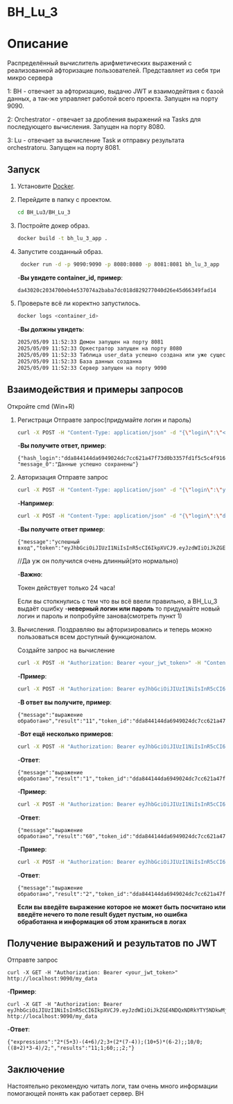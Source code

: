 # BH_Lu_3

# Описание
Распределённый вычислитель арифметических выражений с реализованной афторизацие
пользователей. Представляет из себя три микро сервера

1: BH - отвечает за афторизацию, выдачю JWT и взаимодейтвия с базой данных, а так-же
управляет работой всего проекта. Запущен на порту 9090.

2: Orchestrator - отвечает за дробления выражений на Tasks для последующего вычисления. Запущен на порту 8080.

3: Lu - отвечает за вычисление Task и отправку результата orchestratoru. Запущен на порту 8081.

## Запуск
1. Установите [Docker](https://www.docker.com/).

2. Перейдите в папку с проектом.
    ```bash
    cd BH_Lu3/BH_Lu_3
    ```
3. Постройте докер образ.
    ```bash
    docker build -t bh_lu_3_app .
    ```
4. Запустите созданный образ.
   ```bash
    docker run -d -p 9090:9090 -p 8080:8080 -p 8081:8081 bh_lu_3_app
    ```
   -**Вы увидете container_id, пример**:
    ```bash
    da43020c2034700eb4e537074a2baba7dc018d829277040d26e45d66349fad14
    ```
    
5. Проверьте всё ли коректно запустилось.
    ```bash
    docker logs <container_id>
    ```
    -**Вы должны увидеть**:
    ```bash
    2025/05/09 11:52:33 Демон запущен на порту 8081
    2025/05/09 11:52:33 Оркестратор запущен на порту 8080
    2025/05/09 11:52:33 Таблица user_data успешно создана или уже существует.
    2025/05/09 11:52:33 База данных созданна
    2025/05/09 11:52:33 Сервер запущен на порту 9090
    ```
    
## Взаимодействия и примеры запросов
Откройте cmd (Win+R)
1. Регистраци
    Отправте запрос(придумайте логин и пароль)
    ```bash
    curl -X POST -H "Content-Type: application/json" -d "{\"login\":\"<your_login>\", \"password\":\"<your_password>\"}" http://localhost:9090/register
    ```
    -**Вы получите ответ, пример**:
    ```                     
    {"hash_login":"dda844144da6949024dc7cc621a47f73d0b3357fd1f5c5c4f9167bf026414aa7","hash_password":"b5b6f2b7707de42254c0e13ce2a2f53ce9e4bbbd282c35cb61ba70470c331440",
    "message_0":"Данные успешно сохранены"}
    ```
2. Авторизация
    Отправте запрос
    ```bash
    curl -X POST -H "Content-Type: application/json" -d "{\"login\":\"your_hash_login\", \"password\":\"your_hash_password\"}" http://localhost:9090/login
    ```
    -**Например**:
    ```bash
    curl -X POST -H "Content-Type: application/json" -d "{\"login\":\"dda844144da6949024dc7cc621a47f73d0b3357fd1f5c5c4f9167bf026414aa7\",         \"password\":\"b5b6f2b7707de42254c0e13ce2a2f53ce9e4bbbd282c35cb61ba70470c331440\"}" http://localhost:9090/login
    ```
    -**Вы получите ответ пример**:
    ```
    {"message":"успешный вход","token":"eyJhbGciOiJIUzI1NiIsInR5cCI6IkpXVCJ9.eyJzdWIiOiJkZGE4NDQxNDRkYTY5NDkwMjRkYzdjYzYyMWE0N2Y3M2QwYjMzNTdmZDFmNWM1YzRmOTE2N2JmMDI2NDE0YWE3IiwiZXhwIjoxNzQ2NzI5NzIwLCJpYXQiOjE3NDY2NDMzMjB9.m3mwt3mgpcnoTQ23cEeVZUkyDP5eZEhA03jqiMgwAY0"}
    ```
    //Да уж он получился очень длинный(это нормально)
   
    -**Важно**:
   
    Токен действует только 24 часа!
   
    Если вы столкнулись с тем что вы всё ввели правильно, а BH_Lu_3 выдаёт ошибку
    -**неверный логин или пароль**
    то придумайте новый логин и пароль и попробуйте занова(смотреть пункт 1)

3. Вычисления. Поздравляю вы афторизировались и теперь можно пользоваться всем доступный функционалом.
    
    Создайте запрос на вычисление
    ```bash
    curl -X POST -H "Authorization: Bearer <your_jwt_token>" -H "Content-Type: application/json" -d "{\"expr\": \"<your_expression>\"}" http://localhost:9090/calculator
    ```
    -**Пример**:
    ```bash
    curl -X POST -H "Authorization: Bearer eyJhbGciOiJIUzI1NiIsInR5cCI6IkpXVCJ9.eyJzdWIiOiJkZGE4NDQxNDRkYTY5NDkwMjRkYzdjYzYyMWE0N2Y3M2QwYjMzNTdmZDFmNWM1YzRmOTE2N2JmMDI2NDE0YWE3IiwiZXhwIjoxNzQ2NzI5NzIwLCJpYXQiOjE3NDY2NDMzMjB9.m3mwt3mgpcnoTQ23cEeVZUkyDP5eZEhA03jqiMgwAY0" -H "Content-Type: application/json" -d "{\"expr\": \"2*(5+3)-(4+6)/2\"}" http://localhost:9090/calculator
    ```

    -**В ответ вы получите, пример**:
    ```
    {"message":"выражение обработано","result":"11","token_id":"dda844144da6949024dc7cc621a47f73d0b3357fd1f5c5c4f9167bf026414aa7"}
    ```
    -**Вот ещё несколько примеров**:
    ```bash
    curl -X POST -H "Authorization: Bearer eyJhbGciOiJIUzI1NiIsInR5cCI6IkpXVCJ9.eyJzdWIiOiJkZGE4NDQxNDRkYTY5NDkwMjRkYzdjYzYyMWE0N2Y3M2QwYjMzNTdmZDFmNWM1YzRmOTE2N2JmMDI2NDE0YWE3IiwiZXhwIjoxNzQ2NzI5NzIwLCJpYXQiOjE3NDY2NDMzMjB9.m3mwt3mgpcnoTQ23cEeVZUkyDP5eZEhA03jqiMgwAY0" -H "Content-Type: application/json" -d "{\"expr\": \"3+(2*(7-4))\"}" http://localhost:9090/calculator
    ```
    -**Ответ**:
    ```
    {"message":"выражение обработано","result":"1","token_id":"dda844144da6949024dc7cc621a47f73d0b3357fd1f5c5c4f9167bf026414aa7"}
    ```
    -**Пример**:
    ```bash
    curl -X POST -H "Authorization: Bearer eyJhbGciOiJIUzI1NiIsInR5cCI6IkpXVCJ9.eyJzdWIiOiJkZGE4NDQxNDRkYTY5NDkwMjRkYzdjYzYyMWE0N2Y3M2QwYjMzNTdmZDFmNWM1YzRmOTE2N2JmMDI2NDE0YWE3IiwiZXhwIjoxNzQ2NzI5NzIwLCJpYXQiOjE3NDY2NDMzMjB9.m3mwt3mgpcnoTQ23cEeVZUkyDP5eZEhA03jqiMgwAY0" -H "Content-Type: application/json" -d "{\"expr\": \"(10+5)*(6-2)\"}" http://localhost:9090/calculator
    ```
    -**Ответ**:
    ```
    {"message":"выражение обработано","result":"60","token_id":"dda844144da6949024dc7cc621a47f73d0b3357fd1f5c5c4f9167bf026414aa7"}
    ```
    -**Пример**:
    ```bash
    curl -X POST -H "Authorization: Bearer eyJhbGciOiJIUzI1NiIsInR5cCI6IkpXVCJ9.eyJzdWIiOiJkZGE4NDQxNDRkYTY5NDkwMjRkYzdjYzYyMWE0N2Y3M2QwYjMzNTdmZDFmNWM1YzRmOTE2N2JmMDI2NDE0YWE3IiwiZXhwIjoxNzQ2NzI5NzIwLCJpYXQiOjE3NDY2NDMzMjB9.m3mwt3mgpcnoTQ23cEeVZUkyDP5eZEhA03jqiMgwAY0" -H "Content-Type: application/json" -d "{\"expr\": \"((8+2)*3-4)/2\"}" http://localhost:9090/calculator
    ```
    -**Ответ**:
    ```
    {"message":"выражение обработано","result":"2","token_id":"dda844144da6949024dc7cc621a47f73d0b3357fd1f5c5c4f9167bf026414aa7"}
    ```
    **Если вы введёте выражение которое не может быть посчитано или введёте нечего то поле result будет пустым, но ошибка обработанна и информация об этом храниться в логах**

## Получение выражений и результатов по JWT
Отправте запрос 
 
    curl -X GET -H "Authorization: Bearer <your_jwt_token>" http://localhost:9090/my_data
 
-**Пример**: 

    curl -X GET -H "Authorization: Bearer eyJhbGciOiJIUzI1NiIsInR5cCI6IkpXVCJ9.eyJzdWIiOiJkZGE4NDQxNDRkYTY5NDkwMjRkYzdjYzYyMWE0N2Y3M2QwYjMzNTdmZDFmNWM1YzRmOTE2N2JmMDI2NDE0YWE3IiwiZXhwIjoxNzQ2NzI5NzIwLCJpYXQiOjE3NDY2NDMzMjB9.m3mwt3mgpcnoTQ23cEeVZUkyDP5eZEhA03jqiMgwAY0" http://localhost:9090/my_data
    
-**Ответ**:
    
    {"expressions":"2*(5+3)-(4+6)/2;3+(2*(7-4));(10+5)*(6-2);;10/0;((8+2)*3-4)/2;","results":"11;1;60;;;2;"}

## Заключение
Настоятельно рекомендую читать логи, там очень много информации помогающей понять как работает сервер. BH
